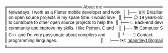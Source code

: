 <pre style="font-family:Helvetica">╔════════════════════════ About me ════════════════════════╗ 🤓 <a href="https://hicro.netlify.app/">Hícaro Dânrlley</a>                     
║ Nowadays, I work as a Flutter mobile developer and work  ║ ├── 🇧🇷 Brazilian                       
║ on open source projects in my spare time. I would love   ║ ├── 😉 19 years-old                    
║ to contribute to other open source projects to help the  ║ ├── 🔧 Back-end developer              
║ community and improve my skills. I like Python, C and    ║ ├── 📚 Computer Science student at <a href="https://ufal.br/">UFAL</a>
║ C++ and I&#x27;m very passionate about compilers and          ║ └── 📇 Contact:                        
║ programming languages.                                   ║     ├── ✉️: <a href="mailto:hdanrlley1@gmail.com">hdanrlley1@gmail.com</a>        
╚══════════════════════════════════════════════════════════╝     └── LinkedIn️: <a href="https://www.linkedin.com/in/hicaromiguel/">hicaromiguel</a>         
</pre>